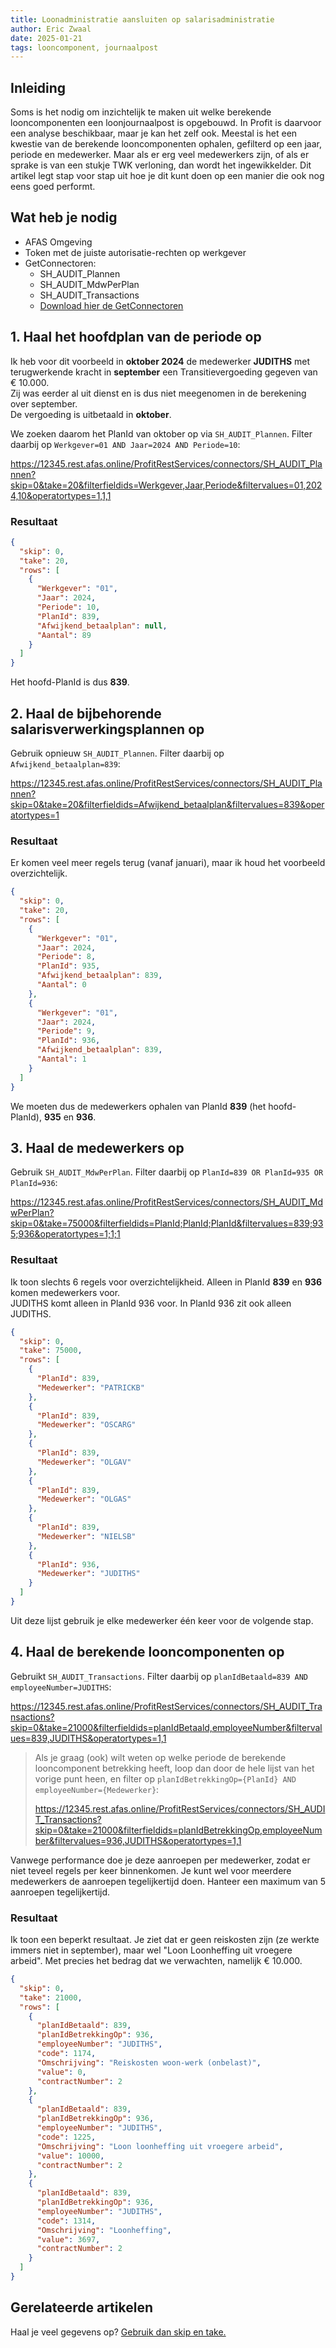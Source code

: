 ```yaml
---
title: Loonadministratie aansluiten op salarisadministratie
author: Eric Zwaal
date: 2025-01-21
tags: looncomponent, journaalpost
---
```


## Inleiding

Soms is het nodig om inzichtelijk te maken uit welke berekende looncomponenten een loonjournaalpost is opgebouwd. In Profit is daarvoor een analyse beschikbaar, maar je kan het zelf ook. Meestal is het een kwestie van de berekende looncomponenten ophalen, gefilterd op een jaar, periode en medewerker. Maar als er erg veel medewerkers zijn, of als er sprake is van een stukje TWK verloning, dan wordt het ingewikkelder. Dit artikel legt stap voor stap uit hoe je dit kunt doen op een manier die ook nog eens goed performt.

## Wat heb je nodig

- AFAS Omgeving
- Token met de juiste autorisatie-rechten op werkgever
- GetConnectoren:
  - SH_AUDIT_Plannen
  - SH_AUDIT_MdwPerPlan
  - SH_AUDIT_Transactions
  - <a href="../../../media/GetConnectoren_La_Sa.zip" download>Download hier de GetConnectoren</a>


## 1. Haal het hoofdplan van de periode op

Ik heb voor dit voorbeeld in **oktober 2024** de medewerker **JUDITHS** met terugwerkende kracht in **september** een Transitievergoeding gegeven van € 10.000.  
Zij was eerder al uit dienst en is dus niet meegenomen in de berekening over september.  
De vergoeding is uitbetaald in **oktober**.

We zoeken daarom het PlanId van oktober op via `SH_AUDIT_Plannen`. Filter daarbij op `Werkgever=01 AND Jaar=2024 AND Periode=10`:

https://12345.rest.afas.online/ProfitRestServices/connectors/SH_AUDIT_Plannen?skip=0&take=20&filterfieldids=Werkgever,Jaar,Periode&filtervalues=01,2024,10&operatortypes=1,1,1

### Resultaat

```json
{
  "skip": 0,
  "take": 20,
  "rows": [
    {
      "Werkgever": "01",
      "Jaar": 2024,
      "Periode": 10,
      "PlanId": 839,
      "Afwijkend_betaalplan": null,
      "Aantal": 89
    }
  ]
}
```

Het hoofd-PlanId is dus **839**.

## 2. Haal de bijbehorende salarisverwerkingsplannen op

Gebruik opnieuw `SH_AUDIT_Plannen`. Filter daarbij op `Afwijkend_betaalplan=839`:

https://12345.rest.afas.online/ProfitRestServices/connectors/SH_AUDIT_Plannen?skip=0&take=20&filterfieldids=Afwijkend_betaalplan&filtervalues=839&operatortypes=1

### Resultaat

Er komen veel meer regels terug (vanaf januari), maar ik houd het voorbeeld overzichtelijk.

```json
{
  "skip": 0,
  "take": 20,
  "rows": [
    {
      "Werkgever": "01",
      "Jaar": 2024,
      "Periode": 8,
      "PlanId": 935,
      "Afwijkend_betaalplan": 839,
      "Aantal": 0
    },
    {
      "Werkgever": "01",
      "Jaar": 2024,
      "Periode": 9,
      "PlanId": 936,
      "Afwijkend_betaalplan": 839,
      "Aantal": 1
    }
  ]
}
```

We moeten dus de medewerkers ophalen van PlanId **839** (het hoofd-PlanId), **935** en **936**.

## 3. Haal de medewerkers op

Gebruik `SH_AUDIT_MdwPerPlan`. Filter daarbij op `PlanId=839 OR PlanId=935 OR PlanId=936`:

https://12345.rest.afas.online/ProfitRestServices/connectors/SH_AUDIT_MdwPerPlan?skip=0&take=75000&filterfieldids=PlanId;PlanId;PlanId&filtervalues=839;935;936&operatortypes=1;1;1

### Resultaat

Ik toon slechts 6 regels voor overzichtelijkheid. Alleen in PlanId **839** en **936** komen medewerkers voor.  
JUDITHS komt alleen in PlanId 936 voor. In PlanId 936 zit ook alleen JUDITHS.

```json
{
  "skip": 0,
  "take": 75000,
  "rows": [
    {
      "PlanId": 839,
      "Medewerker": "PATRICKB"
    },
    {
      "PlanId": 839,
      "Medewerker": "OSCARG"
    },
    {
      "PlanId": 839,
      "Medewerker": "OLGAV"
    },
    {
      "PlanId": 839,
      "Medewerker": "OLGAS"
    },
    {
      "PlanId": 839,
      "Medewerker": "NIELSB"
    },
    {
      "PlanId": 936,
      "Medewerker": "JUDITHS"
    }
  ]
}
```

Uit deze lijst gebruik je elke medewerker één keer voor de volgende stap.

## 4. Haal de berekende looncomponenten op

Gebruikt `SH_AUDIT_Transactions`. Filter daarbij op `planIdBetaald=839 AND employeeNumber=JUDITHS`:

https://12345.rest.afas.online/ProfitRestServices/connectors/SH_AUDIT_Transactions?skip=0&take=21000&filterfieldids=planIdBetaald,employeeNumber&filtervalues=839,JUDITHS&operatortypes=1,1

> Als je graag (ook) wilt weten op welke periode de berekende looncomponent betrekking heeft, loop dan door de hele lijst van het vorige punt heen, en filter op `planIdBetrekkingOp={PlanId} AND employeeNumber={Medewerker}`:
> 
> https://12345.rest.afas.online/ProfitRestServices/connectors/SH_AUDIT_Transactions?skip=0&take=21000&filterfieldids=planIdBetrekkingOp,employeeNumber&filtervalues=936,JUDITHS&operatortypes=1,1

Vanwege performance doe je deze aanroepen per medewerker, zodat er niet teveel regels per keer binnenkomen. Je kunt wel voor meerdere medewerkers de aanroepen tegelijkertijd doen. Hanteer een maximum van 5 aanroepen tegelijkertijd.

### Resultaat

Ik toon een beperkt resultaat. Je ziet dat er geen reiskosten zijn (ze werkte immers niet in september), maar wel "Loon Loonheffing uit vroegere arbeid". Met precies het bedrag dat we verwachten, namelijk € 10.000. 

```json
{
  "skip": 0,
  "take": 21000,
  "rows": [
    {
      "planIdBetaald": 839,
      "planIdBetrekkingOp": 936,
      "employeeNumber": "JUDITHS",
      "code": 1174,
      "Omschrijving": "Reiskosten woon-werk (onbelast)",
      "value": 0,
      "contractNumber": 2
    },
    {
      "planIdBetaald": 839,
      "planIdBetrekkingOp": 936,
      "employeeNumber": "JUDITHS",
      "code": 1225,
      "Omschrijving": "Loon loonheffing uit vroegere arbeid",
      "value": 10000,
      "contractNumber": 2
    },
    {
      "planIdBetaald": 839,
      "planIdBetrekkingOp": 936,
      "employeeNumber": "JUDITHS",
      "code": 1314,
      "Omschrijving": "Loonheffing",
      "value": 3697,
      "contractNumber": 2
    }
  ]
}
```

## Gerelateerde artikelen

Haal je veel gegevens op? [Gebruik dan skip en take.](GetConnector.md)
